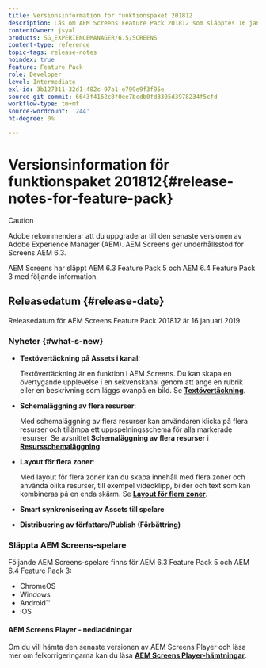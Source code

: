 ```yaml
---
title: Versionsinformation för funktionspaket 201812
description: Läs om AEM Screens Feature Pack 201812 som släpptes 16 januari 2019.
contentOwner: jsyal
products: SG_EXPERIENCEMANAGER/6.5/SCREENS
content-type: reference
topic-tags: release-notes
noindex: true
feature: Feature Pack
role: Developer
level: Intermediate
exl-id: 3b127311-32d1-402c-97a1-e799e9f3f95e
source-git-commit: 6643f4162c8f0ee7bcdb0fd3305d3978234f5cfd
workflow-type: tm+mt
source-wordcount: '244'
ht-degree: 0%

---
```


# Versionsinformation för funktionspaket 201812{#release-notes-for-feature-pack}

>[!CAUTION]
>
>Adobe rekommenderar att du uppgraderar till den senaste versionen av Adobe Experience Manager (AEM). AEM Screens ger underhållsstöd för Screens AEM 6.3.

AEM Screens har släppt AEM 6.3 Feature Pack 5 och AEM 6.4 Feature Pack 3 med följande information.

## Releasedatum {#release-date}

Releasedatum för AEM Screens Feature Pack 201812 är 16 januari 2019.

### Nyheter {#what-s-new}

* **Textövertäckning på Assets i kanal**:

  Textövertäckning är en funktion i AEM Screens. Du kan skapa en övertygande upplevelse i en sekvenskanal genom att ange en rubrik eller en beskrivning som läggs ovanpå en bild. Se [**Textövertäckning**](text-overlay.md).

* **Schemaläggning av flera resurser**:

  Med schemaläggning av flera resurser kan användaren klicka på flera resurser och tillämpa ett uppspelningsschema för alla markerade resurser. Se avsnittet **Schemaläggning av flera resurser** i **[Resursschemaläggning](asset-level-scheduling.md)**.

* **Layout för flera zoner**:

  Med layout för flera zoner kan du skapa innehåll med flera zoner och använda olika resurser, till exempel videoklipp, bilder och text som kan kombineras på en enda skärm. Se **[Layout för flera zoner](multi-zone-layout-aem-screens.md)**.

* **Smart synkronisering av Assets till spelare**
* **Distribuering av författare/Publish (Förbättring)**

### Släppta AEM Screens-spelare

Följande AEM Screens-spelare finns för AEM 6.3 Feature Pack 5 och AEM 6.4 Feature Pack 3:

* ChromeOS
* Windows
* Android™
* iOS

#### AEM Screens Player - nedladdningar

Om du vill hämta den senaste versionen av AEM Screens Player och läsa mer om felkorrigeringarna kan du läsa [**AEM Screens Player-hämtningar**](https://download.macromedia.com/screens/).
